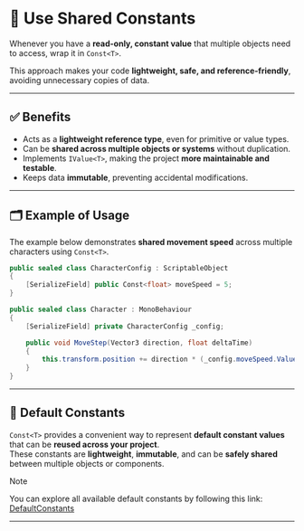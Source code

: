 #  📌 Use Shared Constants

Whenever you have a **read-only, constant value** that multiple objects need to access, wrap it in `Const<T>`.  

This approach makes your code **lightweight, safe, and reference-friendly**, avoiding unnecessary copies of data.

---

## ✅ Benefits
- Acts as a **lightweight reference type**, even for primitive or value types.
- Can be **shared across multiple objects or systems** without duplication.
- Implements `IValue<T>`, making the project **more maintainable and testable**.
- Keeps data **immutable**, preventing accidental modifications.

---

## 🗂 Example of Usage

The example below demonstrates **shared movement speed** across multiple characters using `Const<T>`.

```csharp
public sealed class CharacterConfig : ScriptableObject
{
    [SerializeField] public Const<float> moveSpeed = 5;
}

public sealed class Character : MonoBehaviour
{
    [SerializeField] private CharacterConfig _config;

    public void MoveStep(Vector3 direction, float deltaTime) 
    {
        this.transform.position += direction * (_config.moveSpeed.Value * deltaTime);
    }
}
```

---

## 🔹 Default Constants

`Const<T>` provides a convenient way to represent **default constant values** that can be **reused across your project**.  
These constants are **lightweight**, **immutable**, and can be **safely shared** between multiple objects or components.

> [!NOTE] 
> You can explore all available default constants by following this link: [DefaultConstants](../Elements/Values/DefaultConstants.md)

---